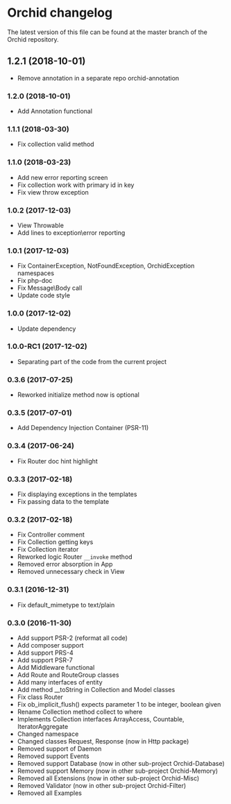 Orchid changelog
====
The latest version of this file can be found at the master branch of the
Orchid repository.

## 1.2.1 (2018-10-01)
- Remove annotation in a separate repo orchid-annotation

### 1.2.0 (2018-10-01)
- Add Annotation functional

### 1.1.1 (2018-03-30)
- Fix collection valid method

### 1.1.0 (2018-03-23)
- Add new error reporting screen
- Fix collection work with primary id in key
- Fix view throw exception

### 1.0.2 (2017-12-03)
- View Throwable
- Add lines to exception\error reporting

### 1.0.1 (2017-12-03)
- Fix ContainerException, NotFoundException, OrchidException namespaces
- Fix php-doc
- Fix Message\Body call
- Update code style

### 1.0.0 (2017-12-02)
- Update dependency

### 1.0.0-RC1 (2017-12-02)
- Separating part of the code from the current project

### 0.3.6 (2017-07-25)
- Reworked initialize method now is optional

### 0.3.5 (2017-07-01)
- Add Dependency Injection Container (PSR-11)

### 0.3.4 (2017-06-24)
- Fix Router doc hint highlight

### 0.3.3 (2017-02-18)
- Fix displaying exceptions in the templates
- Fix passing data to the template

### 0.3.2 (2017-02-18)
- Fix Controller comment
- Fix Collection getting keys
- Fix Collection iterator
- Reworked logic Router `__invoke` method
- Removed error absorption in App
- Removed unnecessary check in View

### 0.3.1 (2016-12-31)
- Fix default_mimetype to text/plain

### 0.3.0 (2016-11-30)
- Add support PSR-2 (reformat all code)
- Add composer support
- Add support PRS-4
- Add support PSR-7
- Add Middleware functional
- Add Route and RouteGroup classes
- Add many interfaces of entity
- Add method __toString in Collection and Model classes
- Fix class Router
- Fix ob_implicit_flush() expects parameter 1 to be integer, boolean given
- Rename Collection method collect to where
- Implements Collection interfaces ArrayAccess, Countable, IteratorAggregate
- Changed namespace
- Changed classes Request, Response (now in Http package)
- Removed support of Daemon
- Removed support Events
- Removed support Database (now in other sub-project Orchid-Database)
- Removed support Memory (now in other sub-project Orchid-Memory)
- Removed all Extensions (now in other sub-project Orchid-Misc)
- Removed Validator (now in other sub-project Orchid-Filter)
- Removed all Examples
